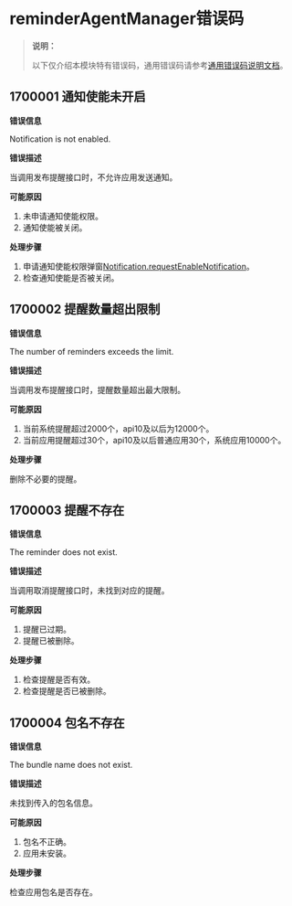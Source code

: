 # reminderAgentManager错误码

> **说明：**
>
> 以下仅介绍本模块特有错误码，通用错误码请参考[通用错误码说明文档](../errorcodes/errorcode-universal.md)。

## 1700001 通知使能未开启

**错误信息**

Notification is not enabled.

**错误描述**

当调用发布提醒接口时，不允许应用发送通知。

**可能原因**

1. 未申请通知使能权限。
2. 通知使能被关闭。

**处理步骤**

1. 申请通知使能权限弹窗[Notification.requestEnableNotification](../apis/js-apis-notification.md#notificationrequestenablenotification8)。
2. 检查通知使能是否被关闭。

## 1700002 提醒数量超出限制

**错误信息**

The number of reminders exceeds the limit.

**错误描述**

当调用发布提醒接口时，提醒数量超出最大限制。

**可能原因**

1. 当前系统提醒超过2000个，api10及以后为12000个。
2. 当前应用提醒超过30个，api10及以后普通应用30个，系统应用10000个。

**处理步骤**

删除不必要的提醒。

## 1700003 提醒不存在

**错误信息**

The reminder does not exist.

**错误描述**

当调用取消提醒接口时，未找到对应的提醒。

**可能原因**

1. 提醒已过期。
2. 提醒已被删除。

**处理步骤**

1. 检查提醒是否有效。
2. 检查提醒是否已被删除。

## 1700004 包名不存在

**错误信息**

The bundle name does not exist.

**错误描述**

未找到传入的包名信息。

**可能原因**

1. 包名不正确。
2. 应用未安装。

**处理步骤**

检查应用包名是否存在。
